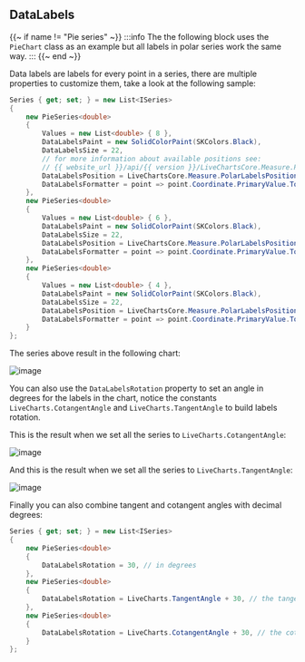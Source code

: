 ## DataLabels

{{~ if name != "Pie series" ~}}
:::info
The the following block uses the `PieChart` class as an example but all labels in polar series work the same way.
:::
{{~ end ~}}

Data labels are labels for every point in a series, there are multiple properties to customize them, take a look at the 
following sample:

```csharp
Series { get; set; } = new List<ISeries>
{
    new PieSeries<double>
    {
        Values = new List<double> { 8 },
        DataLabelsPaint = new SolidColorPaint(SKColors.Black),
        DataLabelsSize = 22,
        // for more information about available positions see:
        // {{ website_url }}/api/{{ version }}/LiveChartsCore.Measure.PolarLabelsPosition
        DataLabelsPosition = LiveChartsCore.Measure.PolarLabelsPosition.Middle,
        DataLabelsFormatter = point => point.Coordinate.PrimaryValue.ToString("N2") + " elements"
    },
    new PieSeries<double>
    {
        Values = new List<double> { 6 },
        DataLabelsPaint = new SolidColorPaint(SKColors.Black),
        DataLabelsSize = 22,
        DataLabelsPosition = LiveChartsCore.Measure.PolarLabelsPosition.Middle,
        DataLabelsFormatter = point => point.Coordinate.PrimaryValue.ToString("N2") + " elements"
    },
    new PieSeries<double>
    {
        Values = new List<double> { 4 },
        DataLabelsPaint = new SolidColorPaint(SKColors.Black),
        DataLabelsSize = 22,
        DataLabelsPosition = LiveChartsCore.Measure.PolarLabelsPosition.Middle,
        DataLabelsFormatter = point => point.Coordinate.PrimaryValue.ToString("N2") + " elements"
    }
};
```

The series above result in the following chart:

![image](https://raw.githubusercontent.com/beto-rodriguez/LiveCharts2/dev/docs/_assets/pielabels.png)

You can also use the `DataLabelsRotation` property to set an angle in degrees for the labels in the chart,
notice the constants `LiveCharts.CotangentAngle` and `LiveCharts.TangentAngle` to build labels rotation.

This is the result when we set all the series to `LiveCharts.CotangentAngle`:

![image](https://raw.githubusercontent.com/beto-rodriguez/LiveCharts2/dev/docs/_assets/pielabelscotan.png)

And this is the result when we set all the series to `LiveCharts.TangentAngle`:

![image](https://raw.githubusercontent.com/beto-rodriguez/LiveCharts2/dev/docs/_assets/pielabelstan.png)

Finally you can also combine tangent and cotangent angles with decimal degrees:

```csharp
Series { get; set; } = new List<ISeries>
{
    new PieSeries<double>
    {
        DataLabelsRotation = 30, // in degrees
    },
    new PieSeries<double>
    {
        DataLabelsRotation = LiveCharts.TangentAngle + 30, // the tangent + 30 degrees
    },
    new PieSeries<double>
    {
        DataLabelsRotation = LiveCharts.CotangentAngle + 30, // the cotangent + 30 degrees
    }
};
